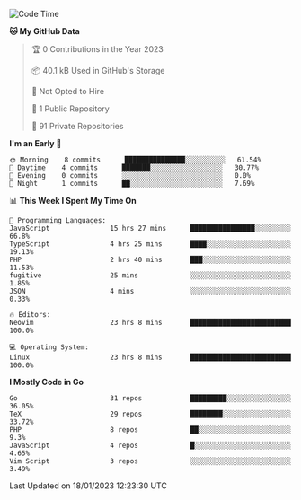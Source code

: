 
<!--START_SECTION:waka-->
![Code Time](http://img.shields.io/badge/Code%20Time-3%2C138%20hrs%2051%20mins-blue)

**🐱 My GitHub Data** 

> 🏆 0 Contributions in the Year 2023
 > 
> 📦 40.1 kB Used in GitHub's Storage 
 > 
> 🚫 Not Opted to Hire
 > 
> 📜 1 Public Repository 
 > 
> 🔑 91 Private Repositories  
 > 
**I'm an Early 🐤** 

```text
🌞 Morning    8 commits      ███████████████░░░░░░░░░░   61.54% 
🌆 Daytime    4 commits      ███████░░░░░░░░░░░░░░░░░░   30.77% 
🌃 Evening    0 commits      ░░░░░░░░░░░░░░░░░░░░░░░░░   0.0% 
🌙 Night      1 commits      ██░░░░░░░░░░░░░░░░░░░░░░░   7.69%

```


📊 **This Week I Spent My Time On** 

```text
💬 Programming Languages: 
JavaScript               15 hrs 27 mins      ████████████████░░░░░░░░░   66.8% 
TypeScript               4 hrs 25 mins       ████░░░░░░░░░░░░░░░░░░░░░   19.13% 
PHP                      2 hrs 40 mins       ███░░░░░░░░░░░░░░░░░░░░░░   11.53% 
fugitive                 25 mins             ░░░░░░░░░░░░░░░░░░░░░░░░░   1.85% 
JSON                     4 mins              ░░░░░░░░░░░░░░░░░░░░░░░░░   0.33%

🔥 Editors: 
Neovim                   23 hrs 8 mins       █████████████████████████   100.0%

💻 Operating System: 
Linux                    23 hrs 8 mins       █████████████████████████   100.0%

```

**I Mostly Code in Go** 

```text
Go                       31 repos            █████████░░░░░░░░░░░░░░░░   36.05% 
TeX                      29 repos            ████████░░░░░░░░░░░░░░░░░   33.72% 
PHP                      8 repos             ██░░░░░░░░░░░░░░░░░░░░░░░   9.3% 
JavaScript               4 repos             █░░░░░░░░░░░░░░░░░░░░░░░░   4.65% 
Vim Script               3 repos             ░░░░░░░░░░░░░░░░░░░░░░░░░   3.49%

```



 Last Updated on 18/01/2023 12:23:30 UTC
<!--END_SECTION:waka-->
